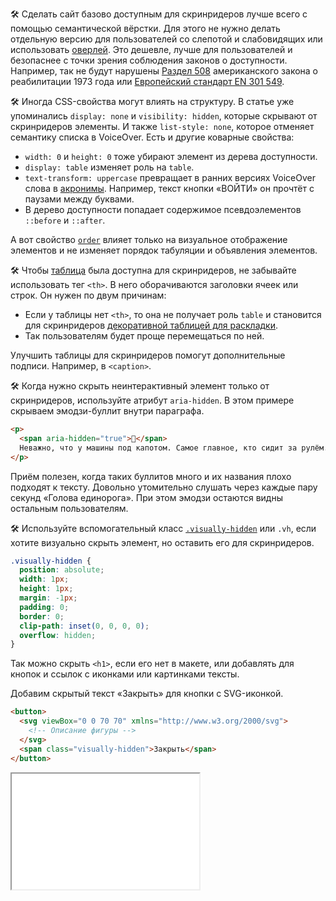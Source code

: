 🛠 Сделать сайт базово доступным для скринридеров лучше всего с помощью семантической вёрстки. Для этого не нужно делать отдельную версию для пользователей со слепотой и слабовидящих или использовать [оверлей](https://overlayfactsheet.com). Это дешевле, лучше для пользователей и безопаснее с точки зрения соблюдения законов о доступности. Например, так не будут нарушены [Раздел 508](https://www.section508.gov/manage/laws-and-policies/) американского закона о реабилитации 1973 года или [Европейский стандарт EN 301 549](https://www.etsi.org/deliver/etsi_en/301500_301599/301549/03.02.01_60/en_301549v030201p.pdf).

🛠 Иногда CSS-свойства могут влиять на структуру. В статье уже упоминались `display: none` и `visibility: hidden`, которые скрывают от скринридеров элементы. И также `list-style: none`, которое отменяет семантику списка в VoiceOver. Есть и другие коварные свойства:

- `width: 0` и `height: 0` тоже убирают элемент из дерева доступности.
- `display: table` изменяет роль на `table`.
- `text-transform: uppercase` превращает в ранних версиях VoiceOver слова в [акронимы](https://ru.wikipedia.org/wiki/%D0%90%D0%BA%D1%80%D0%BE%D0%BD%D0%B8%D0%BC). Например, текст кнопки «ВОЙТИ» он прочтёт с паузами между буквами.
- В дерево доступности попадает содержимое псевдоэлементов `::before` и `::after`.

А вот свойство [`order`](/css/order/) влияет только на визуальное отображение элементов и не изменяет порядок табуляции и объявления элементов.

🛠 Чтобы [таблица](/html/tables/) была доступна для скринридеров, не забывайте использовать тег `<th>`. В него оборачиваются заголовки ячеек или строк. Он нужен по двум причинам:

- Если у таблицы нет `<th>`, то она не получает роль `table` и становится для скринридеров [декоративной таблицей для раскладки](https://webaim.org/techniques/tables/#uses).
- Так пользователям будет проще перемещаться по ней.

Улучшить таблицы для скринридеров помогут дополнительные подписи. Например, в `<caption>`.

🛠 Когда нужно скрыть неинтерактивный элемент только от скринридеров, используйте атрибут `aria-hidden`. В этом примере скрываем эмодзи-буллит внутри параграфа.

```html
<p>
  <span aria-hidden="true">🦄</span>
  Неважно, что у машины под капотом. Самое главное, кто сидит за рулём.
</p>
```

Приём полезен, когда таких буллитов много и их названия плохо подходят к тексту. Довольно утомительно слушать через каждые пару секунд «Голова единорога». При этом эмодзи остаются видны остальным пользователям.

🛠 Используйте вспомогательный класс [`.visually-hidden`](https://allyjs.io/tutorials/hiding-elements.html#how-to-hide-elements-visually) или `.vh`, если хотите визуально скрыть элемент, но оставить его для скринридеров.

```css
.visually-hidden {
  position: absolute;
  width: 1px;
  height: 1px;
  margin: -1px;
  padding: 0;
  border: 0;
  clip-path: inset(0, 0, 0, 0);
  overflow: hidden;
}
```

Так можно скрыть `<h1>`, если его нет в макете, или добавлять для кнопок и ссылок с иконками или картинками тексты.

Добавим скрытый текст «Закрыть» для кнопки с SVG-иконкой.

```html
<button>
  <svg viewBox="0 0 70 70" xmlns="http://www.w3.org/2000/svg">
    <!-- Описание фигуры -->
  </svg>
  <span class="visually-hidden">Закрыть</span>
</button>
```

<iframe title="Кнопка с визуально скрытым текстом «Закрыть»" src="../demos/visually-hidden-text/" height="185"></iframe>

